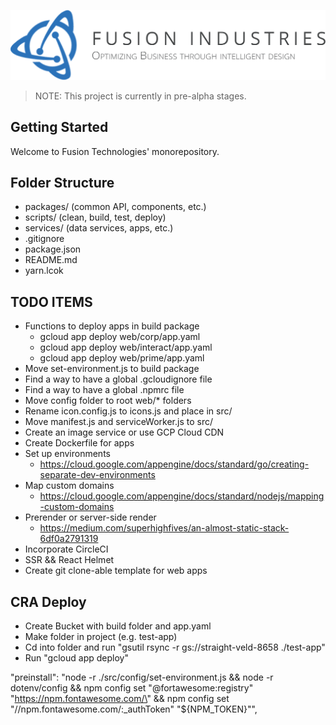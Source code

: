 ![Fusion Logo](./web/me/static/images/fusion-banner.png)

> NOTE: This project is currently in pre-alpha stages.

## Getting Started

Welcome to Fusion Technologies' monorepository.

## Folder Structure
- packages/ (common API, components, etc.)
- scripts/ (clean, build, test, deploy)
- services/ (data services, apps, etc.)
- .gitignore
- package.json
- README.md
- yarn.lcok

## TODO ITEMS
- Functions to deploy apps in build package
  - gcloud app deploy web/corp/app.yaml
  - gcloud app deploy web/interact/app.yaml
  - gcloud app deploy web/prime/app.yaml
- Move set-environment.js to build package
- Find a way to have a global .gcloudignore file
- Find a way to have a global .npmrc file
- Move config folder to root web/* folders
- Rename icon.config.js to icons.js and place in src/
- Move manifest.js and serviceWorker.js to src/
- Create an image service or use GCP Cloud CDN
- Create Dockerfile for apps
- Set up environments
  - https://cloud.google.com/appengine/docs/standard/go/creating-separate-dev-environments
- Map custom domains
  - https://cloud.google.com/appengine/docs/standard/nodejs/mapping-custom-domains
- Prerender or server-side render
  - https://medium.com/superhighfives/an-almost-static-stack-6df0a2791319
- Incorporate CircleCI
- SSR && React Helmet
- Create git clone-able template for web apps





## CRA Deploy
- Create Bucket with build folder and app.yaml
- Make folder in project (e.g. test-app)
- Cd into folder and run "gsutil rsync -r gs://straight-veld-8658 ./test-app"
- Run "gcloud app deploy"


"preinstall": "node -r ./src/config/set-environment.js && node -r dotenv/config && npm config set \"@fortawesome:registry\" \"https://npm.fontawesome.com/\" && npm config set \"//npm.fontawesome.com/:_authToken\" \"${NPM_TOKEN}\"",